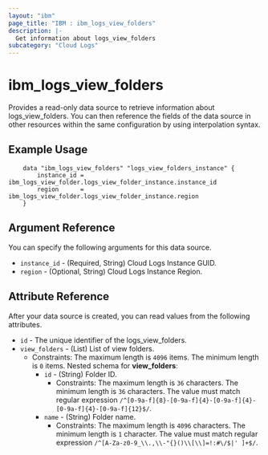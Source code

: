 ```yaml
---
layout: "ibm"
page_title: "IBM : ibm_logs_view_folders"
description: |-
  Get information about logs_view_folders
subcategory: "Cloud Logs"
---
```



# ibm_logs_view_folders

Provides a read-only data source to retrieve information about logs_view_folders. You can then reference the fields of the data source in other resources within the same configuration by using interpolation syntax.

## Example Usage

```hcl
	data "ibm_logs_view_folders" "logs_view_folders_instance" {
		instance_id = ibm_logs_view_folder.logs_view_folder_instance.instance_id
		region      = ibm_logs_view_folder.logs_view_folder_instance.region
	}
```

## Argument Reference

You can specify the following arguments for this data source.

* `instance_id` - (Required, String)  Cloud Logs Instance GUID.
* `region` - (Optional, String) Cloud Logs Instance Region.

## Attribute Reference

After your data source is created, you can read values from the following attributes.

* `id` - The unique identifier of the logs_view_folders.
* `view_folders` - (List) List of view folders.
  * Constraints: The maximum length is `4096` items. The minimum length is `0` items.
Nested schema for **view_folders**:
	* `id` - (String) Folder ID.
	  * Constraints: The maximum length is `36` characters. The minimum length is `36` characters. The value must match regular expression `/^[0-9a-f]{8}-[0-9a-f]{4}-[0-9a-f]{4}-[0-9a-f]{4}-[0-9a-f]{12}$/`.
	* `name` - (String) Folder name.
	  * Constraints: The maximum length is `4096` characters. The minimum length is `1` character. The value must match regular expression `/^[A-Za-z0-9_\\.,\\-"{}()\\[\\]=!:#\/$|' ]+$/`.

